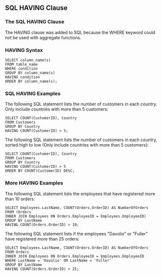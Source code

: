 ## SQL HAVING Clause
### The SQL HAVING Clause
The HAVING clause was added to SQL because the WHERE keyword could not be used with aggregate functions.

### HAVING Syntax
```
SELECT column_name(s)
FROM table_name
WHERE condition
GROUP BY column_name(s)
HAVING condition
ORDER BY column_name(s);
```

### SQL HAVING Examples
The following SQL statement lists the number of customers in each country. Only include countries with more than 5 customers:

```
SELECT COUNT(CustomerID), Country
FROM Customers
GROUP BY Country
HAVING COUNT(CustomerID) > 5;
```

The following SQL statement lists the number of customers in each country, sorted high to low (Only include countries with more than 5 customers):

```
SELECT COUNT(CustomerID), Country
FROM Customers
GROUP BY Country
HAVING COUNT(CustomerID) > 5
ORDER BY COUNT(CustomerID) DESC;
```

### More HAVING Examples
The following SQL statement lists the employees that have registered more than 10 orders:

```
SELECT Employees.LastName, COUNT(Orders.OrderID) AS NumberOfOrders
FROM (Orders
INNER JOIN Employees ON Orders.EmployeeID = Employees.EmployeeID)
GROUP BY LastName
HAVING COUNT(Orders.OrderID) > 10;
```

The following SQL statement lists if the employees "Davolio" or "Fuller" have registered more than 25 orders:

```
SELECT Employees.LastName, COUNT(Orders.OrderID) AS NumberOfOrders
FROM Orders
INNER JOIN Employees ON Orders.EmployeeID = Employees.EmployeeID
WHERE LastName = 'Davolio' OR LastName = 'Fuller'
GROUP BY LastName
HAVING COUNT(Orders.OrderID) > 25;
```